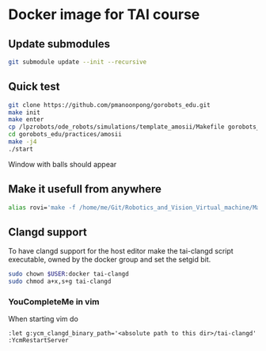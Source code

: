 # Docker image for TAI course

## Update submodules
```bash
git submodule update --init --recursive
```

## Quick test

``` bash
git clone https://github.com/pmanoonpong/gorobots_edu.git
make init
make enter
cp /lpzrobots/ode_robots/simulations/template_amosii/Makefile gorobots_edu/practices/amosii
cd gorobots_edu/practices/amosii
make -j4
./start
```
Window with balls should appear

## Make it usefull from anywhere
``` bash
alias rovi='make -f /home/me/Git/Robotics_and_Vision_Virtual_machine/Makefile'
```

## Clangd support
	
To have clangd support for the host editor make the tai-clangd script executable,
owned by the docker group and set the setgid bit.
``` bash
sudo chown $USER:docker tai-clangd
sudo chmod a+x,s+g tai-clangd
```

### YouCompleteMe in vim
When starting vim do
``` vimscript
:let g:ycm_clangd_binary_path='<absolute path to this dir>/tai-clangd'
:YcmRestartServer
```

